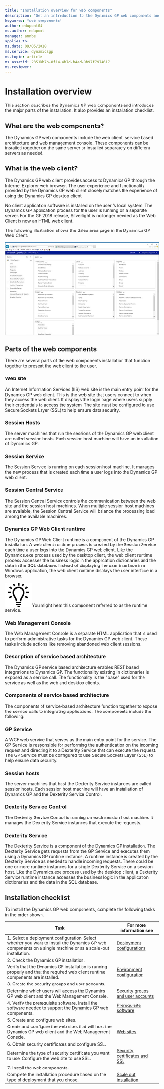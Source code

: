 ```yaml
---
title: "Installation overview for web components"
description: "Get an introduction to the Dynamics GP web components and introduces the major parts of the installation."
keywords: "web components"
author: edupont04
ms.author: edupont
manager: annbe
applies_to: 
ms.date: 09/05/2018
ms.service: dynamicsgp
ms.topic: article
ms.assetid: 2351bb7b-8f14-4b7d-b4ed-8b97f7974617
ms.reviewer: 
---
```


# Installation overview

This section describes the Dynamics GP web components and introduces the major parts of the installation. It also provides an installation checklist.

## What are the web components?

The Dynamics GP web components include the web client, service based architecture and web management console. These components can be installed together on the same server or installed separately on different servers as needed.

## What is the web client?

The Dynamics GP web client provides access to Dynamics GP through the Internet Explorer web browser. The user experience and functionality provided by the Dynamics GP web client closely matches the experience of using the Dynamics GP desktop client.

No client application software is installed on the user ’s local system. The Dynamics GP application process for the user is running on a separate server. For the GP 2018 release, Silverlight is no longer needed as the Web Client is now an HTML web client.

The following illustration shows the Sales area page in the Dynamics GP Web Client.

![shows the sales area homescreen in dynamics gp in a browser.](media/web-client-homescreen-sales.png "Sales homescreen")  

## Parts of the web components

There are several parts of the web components installation that function together to present the web client to the user.

### Web site

An Internet Information Services (IIS) web site is the main entry point for the Dynamics GP web client. This is the web site that users connect to when they access the web client. It displays the login page where users supply their credentials to access the system. The site must be configured to use Secure Sockets Layer (SSL) to help ensure data security.

### Session Hosts

The server machines that run the sessions of the Dynamics GP web client are called session hosts. Each session host machine will have an installation of Dynamics GP.

### Session Service

The Session Service is running on each session host machine. It manages the new process that is created each time a user logs into the Dynamics GP web client.

### Session Central Service

The Session Central Service controls the communication between the web site and the session host machines. When multiple session host machines are available, the Session Central Service will balance the processing load among the available machines.

### Dynamics GP Web Client runtime

The Dynamics GP Web Client runtime is a component of the Dynamics GP installation. A web client runtime process is created by the Session Service each time a user logs into the Dynamics GP web client. Like the Dynamics.exe process used by the desktop client, the web client runtime process accesses the business logic in the application dictionaries and the data in the SQL database. Instead of displaying the user interface in a Windows application, the web client runtime displays the user interface in a browser.

![displays a lightbulb to indication tips and tricks.](media/lightbulb.png "Lightbulb symbol")You might hear this component referred to as the runtime service.  

### Web Management Console

The Web Management Console is a separate HTML application that is used to perform administrative tasks for the Dynamics GP web client. These tasks include actions like removing abandoned web client sessions.

### Description of service based architecture

The Dynamics GP service based architecture enables REST based integrations to Dynamics GP. The functionality existing in dictionaries is exposed as a service call. The functionality is the "base" used for the service as well as the web and desktop clients.

### Components of service based architecture

The components of service-based architecture function together to expose the service calls to integrating applications. The components include the following:

### GP Service

A WCF web service that serves as the main entry point for the service. The GP Service is responsible for performing the authentication on the incoming request and directing it to a Dexterity Service that can execute the request. The GP Service must be configured to use Secure Sockets Layer (SSL) to help ensure data security.

### Session hosts

The server machines that host the Dexterity Service instances are called session hosts. Each session host machine will have an installation of Dynamics GP and the Dexterity Service Control.

### Dexterity Service Control

The Dexterity Service Control is running on each session host machine. It manages the Dexterity Service instances that execute the requests.

### Dexterity Service

The Dexterity Service is a component of the Dynamics GP installation. The Dexterity Service gets requests from the GP Service and executes them using a Dynamics GP runtime instance. A runtime instance is created by the Dexterity Service as needed to handle incoming requests. There could be one or more runtime instances for a single Dexterity Service on a session host. Like the Dynamics.exe process used by the desktop client, a Dexterity Service runtime instance accesses the business logic in the application dictionaries and the data in the SQL database.

## Installation checklist

To install the Dynamics GP web components, complete the following tasks in the order shown.

| Task    | For more information see   |
|--------|---------------------------|
| 1. Select a deployment configuration. Select whether you want to install the Dynamics GP web components on a single machine or as a scale-out installation. | [Deployment configurations](deployment-configurations.md)|  
| 2. Check the Dynamics GP installation.
 Verify that the Dynamics GP installation is running properly and that the required web client runtime components are installed.  | [Environment configuration](environment-configuration.md) |
| 3. Create the security groups and user accounts.
 Determine which users will access the Dynamics GP web client and the Web Management Console.  | [Security groups and user accounts](security-groups-and-user-accounts.md)  |
| 4. Verify the prerequisite software. Install the software needed to support the Dynamics GP web components.  | [Prerequisite software](prerequisite-software.md) |  
| 5. Create and configure web sites.
 Create and configure the web sites that will host the Dynamics GP web client and the Web Management Console. | [Web sites](web-sites.md) |  
| 6. Obtain security certificates and configure SSL.
 Determine the type of security certificate you want to use. Configure the web site to use SSL. | [Security certificates and SSL](security-certificates-and-SSL.md) |  
| 7. Install the web components.
 Complete the installation procedure based on the type of deployment that you chose. | [Scale out installation](scale-out-installation.md)|  
